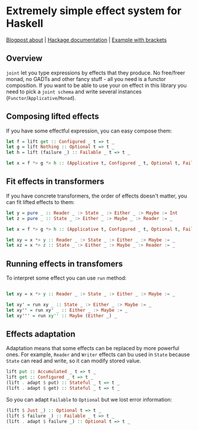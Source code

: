 # Extremely simple effect system for Haskell

[Blogpost about](https://iokasimov.github.io/posts/2019/10/joint) | [Hackage documentation](http://hackage.haskell.org/package/joint) | [Example with brackets](https://gist.github.com/iokasimov/e149804f8bf4cb807a1ff6c2ae6a383a)

## Overview

`joint` let you type expressions by effects that they produce. No free/freer monad, no GADTs and other fancy stuff - all you need is a functor composition. If you want to be able to use your on effect in this library you need to pick a `joint schema` and write several instances (`Functor`/`Applicative`/`Monad`).

## Composing lifted effects

If you have some effectful expression, you can easy compose them:

```haskell
let f = lift get :: Configured _ t => t _
let g = lift Nothing :: Optional t => t _
let h = lift (failure _) :: Failable _ t => t _

let x = f *> g *> h :: (Applicative t, Configured _ t, Optional t, Failable _ t) => t _
```

## Fit effects in transformers

If you have concrete transformers, the order of effects doesn't matter, you can fit lifted effects to them:

```haskell
let y = pure _ :: Reader _ :> State _ :> Either _ :> Maybe := Int
let z = pure _ :: State _ :> Either _ :> Maybe _ :> Reader := _

let x = f *> g *> h :: (Applicative t, Configured _ t, Optional t, Failable _ t) => t _

let xy = x *> y :: Reader _ :> State _ :> Either _ :> Maybe := _
let xz = x *> z :: State _ :> Either _ :> Maybe _ :> Reader := _
```

## Running effects in transfomers

To interpret some effect you can use `run` method:

```haskell

let xy = x *> y :: Reader _ :> State _ :> Either _ :> Maybe := _

let xy' = run xy _ :: State _ :> Either _ :> Maybe := _
let xy'' = run xy' _ :: Either _ :> Maybe := _
let xy''' = run xy'' :: Maybe (Either _) _
```

## Effects adaptation

Adaptation means that some effects can be replaced by more powerful ones. For example, `Reader` and `Writer` effects can bu used in `State` because `State` can read and write, so it can modify stored value.

```haskell
lift put :: Accumulated _ t => t _
lift get :: Configured _ t => t _
(lift . adapt $ put) :: Stateful _ t => t _
(lift . adapt $ get) :: Stateful _ t => t _
```

So you can adapt `Failable` to `Optional` but we lost error information:

```haskell
(lift $ Just _) :: Optional t => t _
(lift $ failure _) :: Failable _ t => t _
(lift . adapt $ failure _) :: Optional t => t _
```
